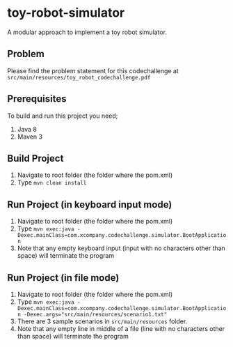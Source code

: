 # toy-robot-simulator
A modular approach to implement a toy robot simulator.

## Problem

Please find the problem statement for this codechallenge at `src/main/resources/toy_robot_codechallenge.pdf`

## Prerequisites

To build and run this project you need;
1. Java 8
2. Maven 3

## Build Project

1. Navigate to root folder (the folder where the pom.xml)
2. Type `mvn clean install`

## Run Project (in keyboard input mode)

1. Navigate to root folder (the folder where the pom.xml)
2. Type `mvn exec:java -Dexec.mainClass=com.xcompany.codechallenge.simulator.BootApplication`
3. Note that any empty keyboard input (input with no characters other than space) will terminate the program

## Run Project (in file mode)

1. Navigate to root folder (the folder where the pom.xml)
2. Type `mvn exec:java -Dexec.mainClass=com.xcompany.codechallenge.simulator.BootApplication -Dexec.args="src/main/resources/scenario1.txt"`
3. There are 3 sample scenarios in `src/main/resources` folder.
4. Note that any empty line in middle of a file (line with no characters other than space) will terminate the program

